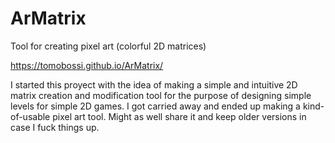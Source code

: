 # ArMatrix
Tool for creating pixel art (colorful 2D matrices)

https://tomobossi.github.io/ArMatrix/

I started this proyect with the idea of making a simple and intuitive 2D matrix creation and modification tool for the purpose of designing simple levels for simple 2D games. 
I got carried away and ended up making a kind-of-usable pixel art tool. Might as well share it and keep older versions in case I fuck things up.
